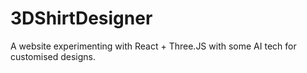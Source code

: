 # 3DShirtDesigner
A website experimenting with React + Three.JS with some AI tech for customised designs.
